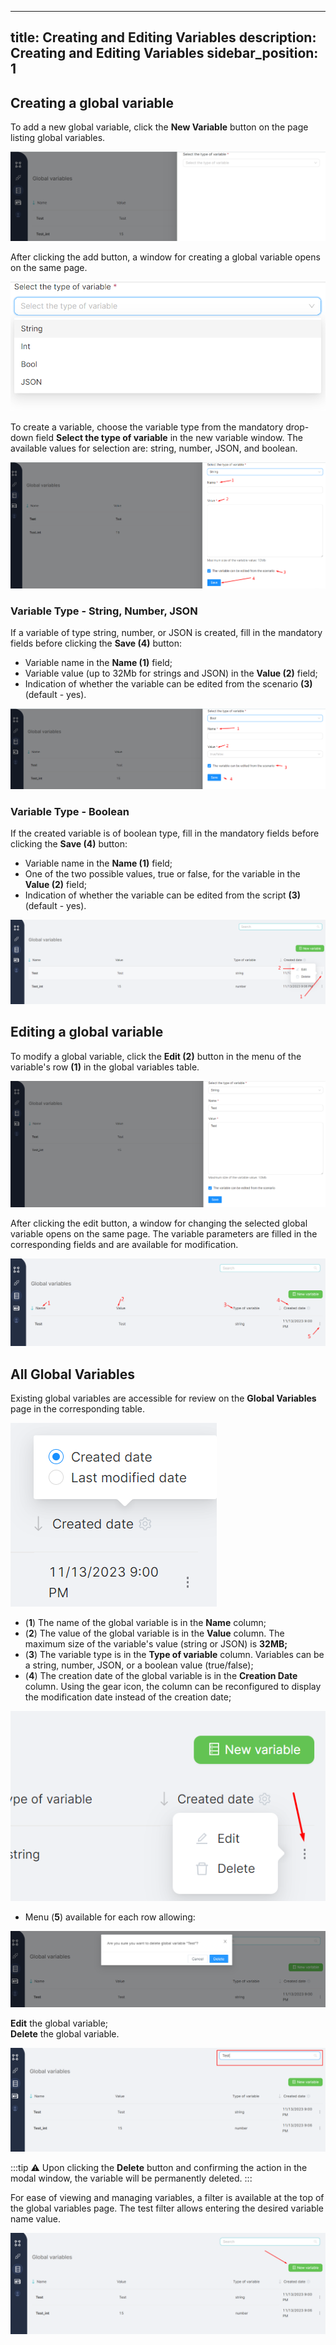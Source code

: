 ---
title: Creating and Editing Variables 
description: Creating and Editing Variables
sidebar_position: 1
 ---


## Creating a global variable

To add a new global variable, click the **New Variable** button on the page listing global variables. 

![Untitled](./creating_and_editing_variables/untitled_1.png)

After clicking the add button, a window for creating a global variable opens on the same page.

![Untitled](./creating_and_editing_variables/untitled_2.png)

To create a variable, choose the variable type from the mandatory drop-down field **Select the type of variable** in the new variable window. The available values for selection are: string, number, JSON, and boolean.

![Untitled](./creating_and_editing_variables/untitled_3.png)

### Variable Type - String, Number, JSON

If a variable of type string, number, or JSON is created, fill in the mandatory fields before clicking the **Save (4)** button:

- Variable name in the **Name (1)** field;  
- Variable value (up to 32Mb for strings and JSON) in the **Value (2)** field;  
- Indication of whether the variable can be edited from the scenario **(3)** (default - yes).  

![Untitled](./creating_and_editing_variables/untitled_4.png)

### Variable Type - Boolean

If the created variable is of boolean type, fill in the mandatory fields before clicking the **Save (4)** button:

- Variable name in the **Name (1)** field;  
- One of the two possible values, true or false, for the variable in the **Value (2)** field;  
- Indication of whether the variable can be edited from the script **(3)** (default - yes).  

![Untitled](./creating_and_editing_variables/untitled_5.png)

## Editing a global variable

To modify a global variable, click the **Edit (2)** button in the menu of the variable's row **(1)** in the global variables table.

![Untitled](./creating_and_editing_variables/untitled_6.png)

After clicking the edit button, a window for changing the selected global variable opens on the same page. The variable parameters are filled in the corresponding fields and are available for modification.

![Untitled](./creating_and_editing_variables/untitled_7.png)

## All Global Variables

Existing global variables are accessible for review on the **Global Variables** page in the corresponding table.

![Untitled](./creating_and_editing_variables/untitled_8.png)

- (**1**) The name of the global variable is in the **Name** column;  
- (**2**) The value of the global variable is in the **Value** column. The maximum size of the variable's value (string or JSON) is **32MB;**  
- (**3**) The variable type is in the **Type of variable** column. Variables can be a string, number, JSON, or a boolean value (true/false);  
- (**4**) The creation date of the global variable is in the **Creation Date** column. Using the gear icon, the column can be reconfigured to display the modification date instead of the creation date;  

![Untitled](./creating_and_editing_variables/untitled_9.png)

- Menu (**5**) available for each row allowing:  

![Untitled](./creating_and_editing_variables/untitled_10.png)

**Edit** the global variable;  
**Delete** the global variable.  

![Untitled](./creating_and_editing_variables/untitled_11.png)

:::tip
⚠️ Upon clicking the **Delete** button and confirming the action in the modal window, the variable will be permanently deleted.
:::

For ease of viewing and managing variables, a filter is available at the top of the global variables page. The test filter allows entering the desired variable name value.

![Untitled](./creating_and_editing_variables/untitled.png)
